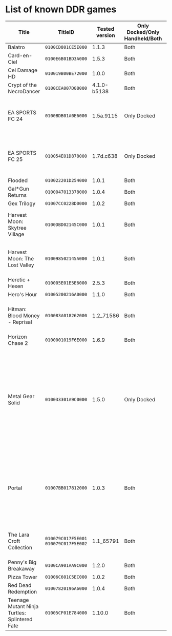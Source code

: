 # List of known DDR games
| Title | TitleID | Tested version | Only Docked/Only Handheld/Both | Comments |
| ------------- | ------------- | ------------- | ------------- | ------------- |
| Balatro | `0100CD801CE5E000` | 1.1.3 | Both |  |
| Card-en-Ciel | `0100E6B01BD3A000` | 1.5.3 | Both |  |
| Cel Damage HD | `010019B00BE72000` | 1.0.0 | Both |  |
| Crypt of the NecroDancer | `0100CEA007D08000` | 4.1.0-b5138 | Both |  |
| EA SPORTS FC 24 | `0100BDB01A0E6000` | 1.5a.9115 | Only Docked | If anything else than 1080p is set, game targets 1280x720 |
| EA SPORTS FC 25 | `010054E01D878000` | 1.7d.c638 | Only Docked | If anything else than 1080p is set, game targets 1280x720 |
| Flooded | `010022201D254000` | 1.0.1 | Both |  |
| Gal*Gun Returns | `0100047013378000` | 1.0.4 | Both |  |
| Gex Trilogy | `01007CC0228D0000` | 1.0.2 | Both |  |
| Harvest Moon: Skytree Village | `0100DBD02145C000` | 1.0.1 | Both | Anything lower than 720p targets 1280x720 |
| Harvest Moon: The Lost Valley | `010098502145A000` | 1.0.1 | Both | Anything lower than 720p targets 1280x720 |
| Heretic + Hexen | `010005E01E5E6000` | 2.5.3 | Both |  |
| Hero's Hour | `01005200216A0000` | 1.1.0 | Both |  |
| Hitman: Blood Money - Reprisal | `010083A018262000` | 1.2_71586 | Both | Anything lower than 720p targets 1280x720 |
| Horizon Chase 2 | `0100001019F6E000` | 1.6.9 | Both |  |
| Metal Gear Solid | `010033301A9C0000` | 1.5.0 | Only Docked | Trying to set anything else than 1920x1080, 1280x720 or 854x480 results in 1920x1080 output, for some reason setting 854x480 results in 720x405 image |
| Portal | `01007BB017812000` | 1.0.3 | Both | Only 1280x720 and 1920x1080 work. Trying to force any other resolution results in 1280x720 output. |
| The Lara Croft Collection | `010079C017F5E001`<br>`010079C017F5E002` | 1.1_65791 | Both | Anything lower than 720p targets 1280x720 |
| Penny's Big Breakaway | `0100CA901AA9C000` | 1.2.0 | Both |  |
| Pizza Tower | `01006C601C5EC000` | 1.0.2 | Both |  |
| Red Dead Redemption | `01007820196A6000` | 1.0.4 | Both |  |
| Teenage Mutant Ninja Turtles: Splintered Fate | `01005CF01E784000` | 1.10.0 | Both |  |
